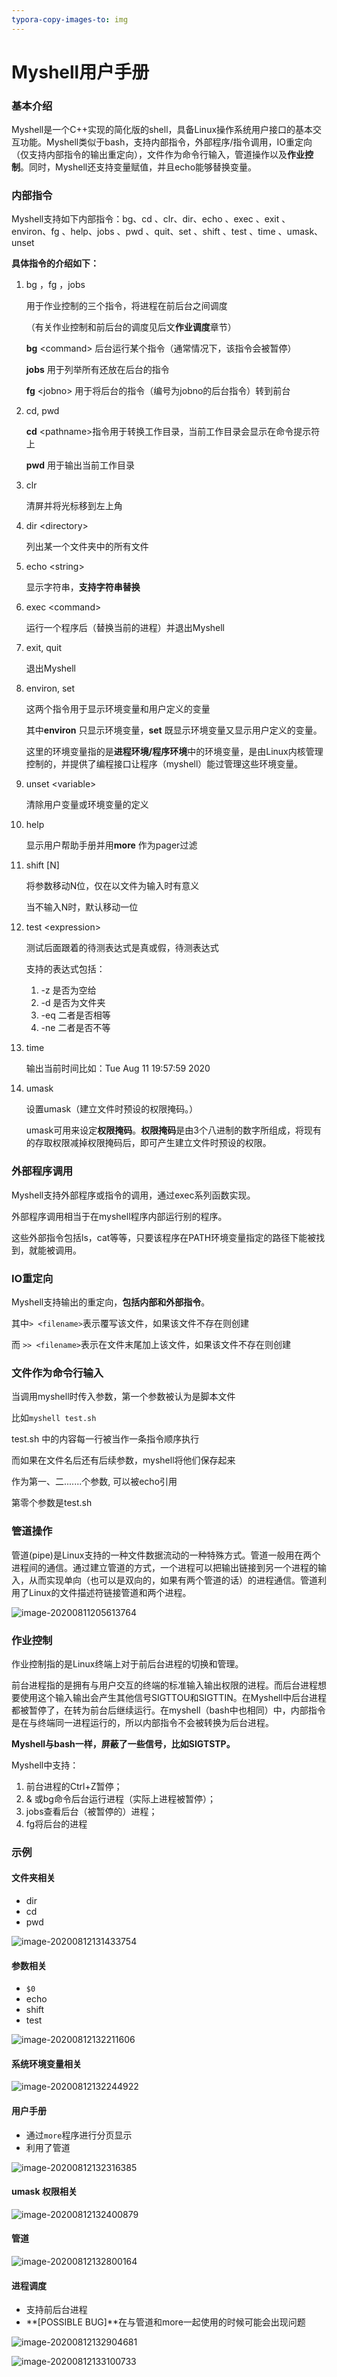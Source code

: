 ```yaml
---
typora-copy-images-to: img
---
```




# Myshell用户手册

### 基本介绍

Myshell是一个C++实现的简化版的shell，具备Linux操作系统用户接口的基本交互功能。Myshell类似于bash，支持内部指令，外部程序/指令调用，IO重定向（仅支持内部指令的输出重定向），文件作为命令行输入，管道操作以及**作业控制**。同时，Myshell还支持变量赋值，并且echo能够替换变量。

### 内部指令

Myshell支持如下内部指令：bg、cd 、clr、dir、echo 、exec 、exit 、environ、fg 、help、jobs 、pwd 、quit、set 、shift 、test 、time 、umask、unset

**具体指令的介绍如下：**

1. bg ，fg ，jobs

   用于作业控制的三个指令，将进程在前后台之间调度

   （有关作业控制和前后台的调度见后文**作业调度**章节）

   **bg** \<command> 后台运行某个指令（通常情况下，该指令会被暂停）

   **jobs** 用于列举所有还放在后台的指令

   **fg** \<jobno> 用于将后台的指令（编号为jobno的后台指令）转到前台

2. cd, pwd

   **cd** \<pathname>指令用于转换工作目录，当前工作目录会显示在命令提示符上

   **pwd** 用于输出当前工作目录

3. clr 

   清屏并将光标移到左上角

4. dir \<directory>

   列出某一个文件夹中的所有文件

5. echo \<string>

   显示字符串，**支持字符串替换** 

6. exec \<command>

   运行一个程序后（替换当前的进程）并退出Myshell

7. exit, quit

   退出Myshell

8. environ, set

   这两个指令用于显示环境变量和用户定义的变量

   其中**environ** 只显示环境变量，**set** 既显示环境变量又显示用户定义的变量。

   这里的环境变量指的是**进程环境/程序环境**中的环境变量，是由Linux内核管理控制的，并提供了编程接口让程序（myshell）能过管理这些环境变量。

9. unset \<variable>

   清除用户变量或环境变量的定义

10. help

    显示用户帮助手册并用**more** 作为pager过滤

11. shift [N]

    将参数移动N位，仅在以文件为输入时有意义

    当不输入N时，默认移动一位

12. test \<expression>

    测试后面跟着的待测表达式是真或假，待测表达式

    支持的表达式包括：

    1. -z 是否为空给
    2. -d 是否为文件夹
    3. -eq 二者是否相等
    4. -ne 二者是否不等

13. time

    输出当前时间比如：Tue Aug 11 19:57:59 2020

14. umask

    设置umask（建立文件时预设的权限掩码。）

    umask可用来设定**权限掩码**。**权限掩码**是由3个八进制的数字所组成，将现有的存取权限减掉权限掩码后，即可产生建立文件时预设的权限。

    

### 外部程序调用

Myshell支持外部程序或指令的调用，通过exec系列函数实现。

外部程序调用相当于在myshell程序内部运行别的程序。

这些外部指令包括ls，cat等等，只要该程序在PATH环境变量指定的路径下能被找到，就能被调用。

### IO重定向

Myshell支持输出的重定向，**包括内部和外部指令**。

其中`> <filename>`表示覆写该文件，如果该文件不存在则创建

而 `>> <filename>`表示在文件末尾加上该文件，如果该文件不存在则创建

### 文件作为命令行输入

当调用myshell时传入参数，第一个参数被认为是脚本文件

比如`myshell test.sh`

test.sh 中的内容每一行被当作一条指令顺序执行

而如果在文件名后还有后续参数，myshell将他们保存起来

作为第一、二.......个参数, 可以被echo引用

第零个参数是test.sh

### 管道操作

管道(pipe)是Linux支持的一种文件数据流动的一种特殊方式。管道一般用在两个进程间的通信。通过建立管道的方式，一个进程可以把输出链接到另一个进程的输入，从而实现单向（也可以是双向的，如果有两个管道的话）的进程通信。管道利用了Linux的文件描述符链接管道和两个进程。

![image-20200811205613764](img/image-20200811205613764.png)

### 作业控制

作业控制指的是Linux终端上对于前后台进程的切换和管理。

前台进程指的是拥有与用户交互的终端的标准输入输出权限的进程。而后台进程想要使用这个输入输出会产生其他信号SIGTTOU和SIGTTIN。在Myshell中后台进程都被暂停了，在转为前台后继续运行。在myshell（bash中也相同）中，内部指令是在与终端同一进程运行的，所以内部指令不会被转换为后台进程。

**Myshell与bash一样，屏蔽了一些信号，比如SIGTSTP。**

Myshell中支持：

1. 前台进程的Ctrl+Z暂停；
2. & 或bg命令后台运行进程（实际上进程被暂停）；
3. jobs查看后台（被暂停的）进程；
4. fg将后台的进程

### 示例

#### 文件夹相关

* dir
* cd
* pwd

![image-20200812131433754](img/image-20200812131433754.png)

#### 参数相关

* `$0`
* echo 
* shift
* test

![image-20200812132211606](img/image-20200812132211606.png)

#### 系统环境变量相关

![image-20200812132244922](img/image-20200812132244922.png)

#### 用户手册

* 通过`more`程序进行分页显示
* 利用了管道

![image-20200812132316385](img/image-20200812132316385.png)

#### umask 权限相关

![image-20200812132400879](img/image-20200812132400879.png)

#### 管道

![image-20200812132800164](img/image-20200812132800164.png)

#### 进程调度

* 支持前后台进程
* **[POSSIBLE BUG]**在与管道和more一起使用的时候可能会出现问题

![image-20200812132904681](img/image-20200812132904681.png)

![image-20200812133100733](img/image-20200812133100733.png)

